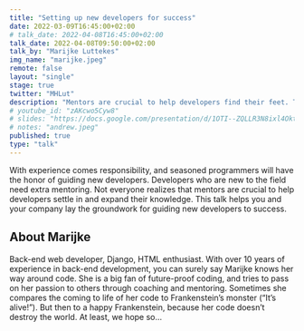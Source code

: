 ```yaml
---
title: "Setting up new developers for success"
date: 2022-03-09T16:45:00+02:00
# talk_date: 2022-04-08T16:45:00+02:00
talk_date: 2022-04-08T09:50:00+02:00
talk_by: "Marijke Luttekes"
img_name: "marijke.jpeg"
remote: false
layout: "single"
stage: true
twitter: "MHLut"
description: "Mentors are crucial to help developers find their feet. This talk is about laying the groundwork for new developers to succeed."
# youtube_id: "zAKcwo5Cyw8"
# slides: "https://docs.google.com/presentation/d/1OTI--ZQLLR3N8ixl4OktEwbXfiau_0BNXicl_3j5uYc/edit?usp=sharing"
# notes: "andrew.jpeg"
published: true
type: "talk"
---
```


With experience comes responsibility, and seasoned programmers will have the honor of guiding new developers. Developers who are new to the field need extra mentoring. Not everyone realizes that mentors are crucial to help developers settle in and expand their knowledge. This talk helps you and your company lay the groundwork for guiding new developers to success.

## About Marijke

Back-end web developer, Django, HTML enthusiast. With over 10 years of experience in back-end development, you can surely say Marijke knows her way around code. She is a big fan of future-proof coding, and tries to pass on her passion to others through coaching and mentoring. Sometimes she compares the coming to life of her code to Frankenstein’s monster (“It’s alive!”). But then to a happy Frankenstein, because her code doesn’t destroy the world. At least, we hope so…
